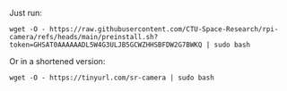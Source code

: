 Just run:

```wget -O - https://raw.githubusercontent.com/CTU-Space-Research/rpi-camera/refs/heads/main/preinstall.sh?token=GHSAT0AAAAAADL5W4G3ULJB5GCWZHHSBFDW2G7BWKQ | sudo bash```

Or in a shortened version:

```wget -O - https://tinyurl.com/sr-camera | sudo bash```
